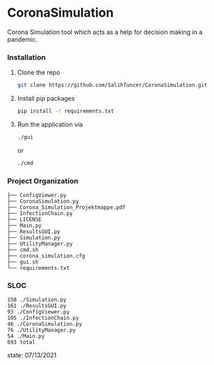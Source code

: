 # CoronaSimulation
Corona Simulation tool which acts as a help for decision making in a pandemic.

### Installation

1. Clone the repo
   ```sh
   git clone https://github.com/SalihTuncer/CoronaSimulation.git
   ```
2. Install pip packages
   ```sh
   pip install -r requirements.txt
   ```
3. Run the application via
   ```sh
   ./gui 
   ```
   or
   ```sh
   ./cmd
   
   ```

### Project Organization

    ├── ConfigViewer.py
    ├── CoronaSimulation.py
    ├── Corona_Simulation_Projektmappe.pdf
    ├── InfectionChain.py
    ├── LICENSE
    ├── Main.py
    ├── ResultsGUI.py
    ├── Simulation.py
    ├── UtilityManager.py
    ├── cmd.sh
    ├── corona_simulation.cfg
    ├── gui.sh
    └── requirements.txt

### SLOC

    158 ./Simulation.py
    161 ./ResultsGUI.py
    93 ./ConfigViewer.py
    105 ./InfectionChain.py
    46 ./CoronaSimulation.py
    76 ./UtilityManager.py
    54 ./Main.py
    693 total

state: 07/13/2021
